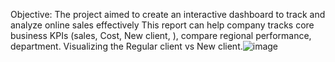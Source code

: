 Objective: The project aimed to create an interactive dashboard to track and analyze online sales effectively
This report can help company tracks core business KPIs (sales, Cost, New client, ), compare regional performance, department. Visualizing the Regular client vs New client.![image](https://github.com/user-attachments/assets/9adcee17-5872-444e-8a53-49e1267bde5d)
